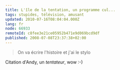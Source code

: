 ```yaml
---
title: L'île de la tentation, un programme cul...
tags: stupides, télévision, amusant
updated: 2010-07-16T08:04:04.000Z
lang: fr
node: 66933
remoteId: c8fee3e21ce05952b471e9d069bcd9df
published: 2008-07-08T23:37:38+02:00
---
```

<blockquote>
On va écrire l'histoire et j'ai le stylo
</blockquote>


Citation d'Andy, un *tentateur*, wow :-)

